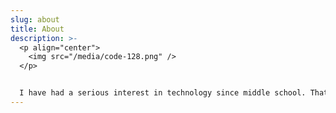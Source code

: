 ```yaml
---
slug: about
title: About
description: >-
  <p align="center">
    <img src="/media/code-128.png" />
  </p>


  I have had a serious interest in technology since middle school. That passion, which started with assembling computers, setting up forums, and designing simple HTML pages, has now turned into building smart home systems, creating IoT devices, designing complex websites, and working on software architecture. I started my professional career in 2015, and I have continued to play a role in projects since then. In addition to my professional work, I also work on my own hobby projects in order to keep up with new technologies and turn the ideas in my mind into reality. As much as I can, as much as I have time, I will try to document some of my work through this site, share my knowledge and try to help people who are as curious as I am. If you want to consult about your projects, or if you have any questions about the topics I write about, you can reach me via e-mail.
---
```

